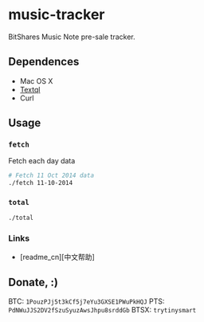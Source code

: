 
# music-tracker

BitShares Music Note pre-sale tracker.


## Dependences

* Mac OS X
* [Textql][]
* Curl


## Usage

### `fetch`

Fetch each day data


```sh
# Fetch 11 Oct 2014 data
./fetch 11-10-2014
```

### `total`

```sh
./total
```

### Links

* [readme_cn][中文帮助]

## Donate, :)

BTC: `1PouzPJj5t3kCf5j7eYu3GXSE1PWuPkHQJ`
PTS: `PdNWuJJS2DV2fSzuSyuzAwsJhpu8srddGb`
BTSX: `trytinysmart`

[textql]: https://github.com/dinedal/textql
[readme_cn]: ./README_CN.md
